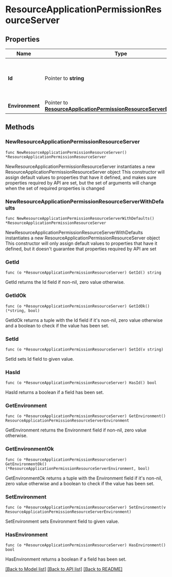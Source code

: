 # ResourceApplicationPermissionResourceServer

## Properties

Name | Type | Description | Notes
------------ | ------------- | ------------- | -------------
**Id** | Pointer to **string** | The ID for the associated application resource server. | [optional] 
**Environment** | Pointer to [**ResourceApplicationPermissionResourceServerEnvironment**](ResourceApplicationPermissionResourceServerEnvironment.md) |  | [optional] 

## Methods

### NewResourceApplicationPermissionResourceServer

`func NewResourceApplicationPermissionResourceServer() *ResourceApplicationPermissionResourceServer`

NewResourceApplicationPermissionResourceServer instantiates a new ResourceApplicationPermissionResourceServer object
This constructor will assign default values to properties that have it defined,
and makes sure properties required by API are set, but the set of arguments
will change when the set of required properties is changed

### NewResourceApplicationPermissionResourceServerWithDefaults

`func NewResourceApplicationPermissionResourceServerWithDefaults() *ResourceApplicationPermissionResourceServer`

NewResourceApplicationPermissionResourceServerWithDefaults instantiates a new ResourceApplicationPermissionResourceServer object
This constructor will only assign default values to properties that have it defined,
but it doesn't guarantee that properties required by API are set

### GetId

`func (o *ResourceApplicationPermissionResourceServer) GetId() string`

GetId returns the Id field if non-nil, zero value otherwise.

### GetIdOk

`func (o *ResourceApplicationPermissionResourceServer) GetIdOk() (*string, bool)`

GetIdOk returns a tuple with the Id field if it's non-nil, zero value otherwise
and a boolean to check if the value has been set.

### SetId

`func (o *ResourceApplicationPermissionResourceServer) SetId(v string)`

SetId sets Id field to given value.

### HasId

`func (o *ResourceApplicationPermissionResourceServer) HasId() bool`

HasId returns a boolean if a field has been set.

### GetEnvironment

`func (o *ResourceApplicationPermissionResourceServer) GetEnvironment() ResourceApplicationPermissionResourceServerEnvironment`

GetEnvironment returns the Environment field if non-nil, zero value otherwise.

### GetEnvironmentOk

`func (o *ResourceApplicationPermissionResourceServer) GetEnvironmentOk() (*ResourceApplicationPermissionResourceServerEnvironment, bool)`

GetEnvironmentOk returns a tuple with the Environment field if it's non-nil, zero value otherwise
and a boolean to check if the value has been set.

### SetEnvironment

`func (o *ResourceApplicationPermissionResourceServer) SetEnvironment(v ResourceApplicationPermissionResourceServerEnvironment)`

SetEnvironment sets Environment field to given value.

### HasEnvironment

`func (o *ResourceApplicationPermissionResourceServer) HasEnvironment() bool`

HasEnvironment returns a boolean if a field has been set.


[[Back to Model list]](../README.md#documentation-for-models) [[Back to API list]](../README.md#documentation-for-api-endpoints) [[Back to README]](../README.md)


